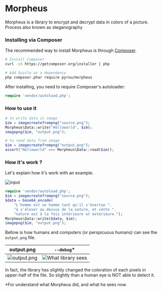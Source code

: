 # Morpheus

Morpheus is a library to encrypt and decrypt data in colors of a picture. Process also known as steganography

### Installing via Composer

The recommended way to install Morpheus is through [Composer](http://getcomposer.org).

```bash
# Install Composer
curl -sS https://getcomposer.org/installer | php

# Add Guzzle as a dependency
php composer.phar require pyrou/morpheus
```

After installing, you need to require Composer's autoloader:

```php
require 'vendor/autoload.php';
```
### How to use it

```php
# to write data in image
$im = imagecreatefrompng("source.png");
Morpheus\Data::write("Helloworld", $im);
imagepng($im, "output.png");

# to read data from image
$im = imagecreatefrompng("output.png");
assert("Helloworld" === Morpheus\Data::read($im));

```

### How it's work ?

Let's explain how it's work with an example.

![input](https://raw.githubusercontent.com/pyrou/Morpheus/master/docs/example.png)

```php
require 'vendor/autoload.php';
$im = imagecreatefrompng("source.png");
$data = base64_encode(
	"L'homme est un homme tant qu'il s'évertue ".
	"à s'élever au dessus de la nature, et cette ".
	"nature est à la fois intérieure et extérieure.");
Morpheus\Data::write($data, $im);
imagepng($im, "output.png");
```


Bellow is how humans and computers (or perspicuous humans) can see the `output.png` file.

| output.png | `--debug`* |
| --- | --- |
| ![output.png](https://raw.githubusercontent.com/pyrou/Morpheus/master/docs/output@3x.png) | ![What library sees](https://raw.githubusercontent.com/pyrou/Morpheus/master/docs/whatLibrarySees@3x.png) |

In fact, the library has slightly changed the coloration of each pixels in upper-half of the file. So slightly than a human eye is NOT able to detect it.

*For understand what Morpheus did, and what he sees now.
